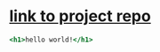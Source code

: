 # [link to project repo](https://github.com/devusmonjon/instagram-clone-api)
```jsx
<h1>hello world!</h1>
```
